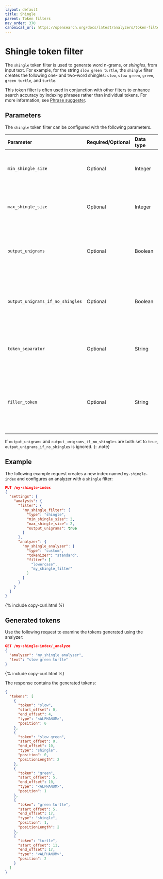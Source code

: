 ```yaml
---
layout: default
title: Shingle
parent: Token filters
nav_order: 370
canonical_url: https://opensearch.org/docs/latest/analyzers/token-filters/shingle/
---
```


# Shingle token filter

The `shingle` token filter is used to generate word n-grams, or _shingles_, from input text. For example, for the string `slow green turtle`, the `shingle` filter creates the following one- and two-word shingles: `slow`, `slow green`, `green`, `green turtle`, and `turtle`.

This token filter is often used in conjunction with other filters to enhance search accuracy by indexing phrases rather than individual tokens. For more information, see [Phrase suggester]({{site.url}}{{site.baseurl}}/search-plugins/searching-data/did-you-mean/#phrase-suggester).

## Parameters

The `shingle` token filter can be configured with the following parameters.

Parameter | Required/Optional | Data type | Description
:--- | :--- | :--- | :--- 
`min_shingle_size` | Optional | Integer | The minimum number of tokens to concatenate. Default is `2`.
`max_shingle_size` | Optional | Integer | The maximum number of tokens to concatenate. Default is `2`.
`output_unigrams` | Optional | Boolean | Whether to include unigrams (individual tokens) as output. Default is `true`.
`output_unigrams_if_no_shingles` | Optional | Boolean | Whether to output unigrams if no shingles are generated. Default is `false`.
`token_separator` | Optional | String |  A separator used to concatenate tokens into a shingle. Default is a space (`" "`).
`filler_token` | Optional | String | A token inserted into empty positions or gaps between tokens. Default is an underscore (`_`).

If `output_unigrams` and `output_unigrams_if_no_shingles` are both set to `true`, `output_unigrams_if_no_shingles` is ignored.
{: .note}

## Example

The following example request creates a new index named `my-shingle-index` and configures an analyzer with a `shingle` filter:

```json
PUT /my-shingle-index
{
  "settings": {
    "analysis": {
      "filter": {
        "my_shingle_filter": {
          "type": "shingle",
          "min_shingle_size": 2,
          "max_shingle_size": 2,
          "output_unigrams": true
        }
      },
      "analyzer": {
        "my_shingle_analyzer": {
          "type": "custom",
          "tokenizer": "standard",
          "filter": [
            "lowercase",
            "my_shingle_filter"
          ]
        }
      }
    }
  }
}
```
{% include copy-curl.html %}

## Generated tokens

Use the following request to examine the tokens generated using the analyzer:

```json
GET /my-shingle-index/_analyze
{
  "analyzer": "my_shingle_analyzer",
  "text": "slow green turtle"
}
```
{% include copy-curl.html %}

The response contains the generated tokens:

```json
{
  "tokens": [
    {
      "token": "slow",
      "start_offset": 0,
      "end_offset": 4,
      "type": "<ALPHANUM>",
      "position": 0
    },
    {
      "token": "slow green",
      "start_offset": 0,
      "end_offset": 10,
      "type": "shingle",
      "position": 0,
      "positionLength": 2
    },
    {
      "token": "green",
      "start_offset": 5,
      "end_offset": 10,
      "type": "<ALPHANUM>",
      "position": 1
    },
    {
      "token": "green turtle",
      "start_offset": 5,
      "end_offset": 17,
      "type": "shingle",
      "position": 1,
      "positionLength": 2
    },
    {
      "token": "turtle",
      "start_offset": 11,
      "end_offset": 17,
      "type": "<ALPHANUM>",
      "position": 2
    }
  ]
}
```